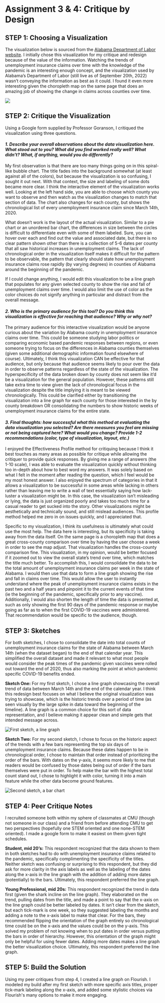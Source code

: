 # Assignment 3 & 4: Critique by Design

## STEP 1: Choosing a Visualization

The visualization below is sourced from the [Alabama Department of Labor website](https://www2.labor.alabama.gov/Laus/InitialClaimsTab.aspx). I initially chose this visualization for my critique and redesign because of the value of the information. Watching the trends of unemployment insurance claims over time with the knowledge of the pandemic is an interesting enough concept, and the visualization used by Alabama’s Department of Labor (still live as of September 20th, 2022) wasn’t conveying the information as best as it could. I found it even more interesting given the choropleth map on the same page that does an amazing job of showing the change in claims across counties over time. 

<div class='tableauPlaceholder' id='viz1663722500042' style='position: relative'><noscript><a href='https:&#47;&#47;www2.labor.alabama.gov&#47;'><img alt=' ' src='https:&#47;&#47;public.tableau.com&#47;static&#47;images&#47;AL&#47;ALInitialClaims_16039749611040&#47;Historical&#47;1_rss.png' style='border: none' /></a></noscript><object class='tableauViz'  style='display:none;'><param name='host_url' value='https%3A%2F%2Fpublic.tableau.com%2F' /> <param name='embed_code_version' value='3' /> <param name='site_root' value='' /><param name='name' value='ALInitialClaims_16039749611040&#47;Historical' /><param name='tabs' value='yes' /><param name='toolbar' value='yes' /><param name='static_image' value='https:&#47;&#47;public.tableau.com&#47;static&#47;images&#47;AL&#47;ALInitialClaims_16039749611040&#47;Historical&#47;1.png' /> <param name='animate_transition' value='yes' /><param name='display_static_image' value='yes' /><param name='display_spinner' value='yes' /><param name='display_overlay' value='yes' /><param name='display_count' value='yes' /><param name='language' value='en' /><param name='filter' value='publish=yes' /></object></div>                
<script type='text/javascript'>                    
  var divElement = document.getElementById('viz1663722500042');                    
  var vizElement = divElement.getElementsByTagName('object')[0];                    
  if ( divElement.offsetWidth > 800 ) { vizElement.style.width='1000px';vizElement.style.height='1050px';} else if ( divElement.offsetWidth > 500 ) { vizElement.style.width='1000px';vizElement.style.height='1050px';} else { vizElement.style.width='100%';vizElement.style.height='950px';}                     
  var scriptElement = document.createElement('script');                    
  scriptElement.src = 'https://public.tableau.com/javascripts/api/viz_v1.js';                    
  vizElement.parentNode.insertBefore(scriptElement, vizElement);                
</script>

## STEP 2: Critique the Visualization

Using a Google form supplied by Professor Goranson, I critiqued the visualization using three questions.

#### *1. Describe your overall observations about the data visualization here.  What stood out to you?  What did you find worked really well?  What didn't?  What, if anything, would you do differently?*

My first observation is that there are too many things going on in this spiral-like bubble chart. The title fades into the background somewhat (at least against all of the colors), but because the visualization is so confusing, I sought it out next. With that context, the size and labeling of some dots became more clear. I think the interactive element of the visualization works well. Looking at the left hand side, you are able to choose which county you want to observe and then watch as the visualization changes to match that section of data. The chart also changes for each county, but shows the chronological list of every unemployment insurance claim since March 14th, 2020. 

What doesn’t work is the layout of the actual visualization. Similar to a pie chart or an unordered bar chart, the differences in size between the circles is difficult to differentiate even with some of them labeled. Sure, you can hover over each and find out the value and associated date, but there is no clear pattern shown other than there is a collection of 5-6 dates per county that all saw historical increases in unemployment claims. The lack of chronological order in the visualization itself makes it difficult for the pattern to be observable, the pattern that clearly should state how unemployment insurance claims rose rapidly (by varying degrees) in counties of Alabama around the beginning of the pandemic. 

If I could change anything, I would edit this visualization to be a line graph that populates for any given selected county to show the rise and fall of unemployment claims over time. I would also limit the use of color as the color choices do not signify anything in particular and distract from the overall message. 

#### *2. Who is the primary audience for this tool?  Do you think this visualization is effective for reaching that audience?  Why or why not?*

The primary audience for this interactive visualization would be anyone curious about the variation by Alabama county in unemployment insurance claims over time. This could be someone studying labor politics or comparing economic based pandemic responses between regions, or even someone trying to focus on the differences in Alabama counties themselves (given some additional demographic information found elsewhere of course). Ultimately, I think this visualization CAN be effective for that audience, but only because that audience seems likely to pour over the data in order to observe patterns regardless of the state of the visualization. The hyperspecificity of the data broken down by county does not seem like it’d be a visualization for the general population. However, these patterns still take extra time to view given the lack of chronological focus in the visualization despite the title implying it is meant to be viewed chronologically. This could be clarified either by transitioning the visualization into a line graph for each county for those interested in the by county breakdown OR consolidating the numbers to show historic weeks of unemployment insurance claims for the entire state. 

#### *3. Final thoughts: how successful what this method at evaluating the data visualization you selected? Are there measures you feel are missing or not being captured here?  What would you change?  Provide 1-2 recommendations (color, type of visualization, layout, etc.)*

I enjoyed the Effectiveness Profile method for critiquing because I think it best touches as many areas as possible for critique while allowing the critiquer to provide quick responses. By giving me a range of answers (the 1-10 scale), I was able to evaluate the visualization quickly without thinking too in-depth about how to best word my answers. It was solely based on what I felt in the moment after reading the question, which I feel would be my most honest answer. I also enjoyed the spectrum of categories in that it allows a visualization to be successful in some areas while lacking in others rather than leaving me to write a wall of text essentially saying how lack-luster a visualization might be. In this case, the visualization isn’t misleading or lying, the data is just organized poorly and takes too much time for a casual reader to get sucked into the story. Other visualizations might be aesthetically and technically sound, and still mislead audiences. This profile method helped me zero in on issues quickly, and I appreciated that.

Specific to my visualization, I think its usefulness is ultimately what could use the most help. The data here is interesting, but its specificity is taking away from the data itself. On the same page is a choropleth map that does a great cross-county comparison over time by having the user choose a week in order to see the map adjust. That visualization handles the cross-county comparison fine. This visualization, in my opinion, would be better focused if it zoomed out to view the overall state’s trend over time, which matches the title much better. To accomplish this, I would consolidate the data to be the total amount of unemployment insurance claims per week in the state of Alabama. I would then use that data to form a line graph showing the rise and fall in claims over time. This would allow the user to instantly understand where the peak of unemployment insurance claims exists in the past two and a half years and pinpoint it to the current events of that time (ie the beginning of the pandemic, specifically prior to any vaccine). Additionally, I would also shorten the length of time the data is presented at, such as only showing the first 90 days of the pandemic response or maybe going as far as to when the first COVID-19 vaccines were administered. That recommendation would be specific to the audience, though. 

## STEP 3: Sketches

For both sketches, I chose to consolidate the date into total counts of unemployment insurance claims for the state of Alabama between March 14th (when the dataset began) to the end of that calendar year. This simplified the overall dataset and made it relevant to what most people would consider the peak times of the pandemic given vaccines were rolled out toward the end of 2020, thus also marking the point at which pandemic specific COVID-19 benefits ended.

**Sketch One:** For my first sketch, I chose a line graph showcasing the overall trend of data between March 14th and the end of the calendar year. I think this redesign best focuses on what I believe the original visualization was trying to showcase, which is the historic trends over a period of time (as seen visually by the large spike in data toward the beginning of the timeline). A line graph is a common choice for this sort of data representation, and I believe making it appear clean and simple gets that intended message across.

![First sketch, a line graph](https://lh5.googleusercontent.com/8Wt3hQbf_n675y2KoVMvyeRyif-rjqNjMrzsmcsLHB6-qpAv1PYzvzNCLcpdMdXXWIXeh2S6L3zWG-5UtS6MtR4Tw09a5fJaY88ZprZTt9KtiU8FCkKH7_-SyL2EvNYauZpy87UT0WeWzY_rqPJVNYK3A-mPy7QFWAosZl19E99Eoh9A0BtUQZe3qckzTHJH)

**Sketch Two:** For my second sketch, I chose to focus on the historic aspect of the trends with a few bars representing the top six days of unemployment insurance claims. Because these dates happen to be in chronological order, I chose to maintain that order instead of prioritizing the order of the bars. With dates on the y-axis, it seems more likely to me that readers would be confused by those dates being out of order if the bars themselves were put in order. To help make the bar with the highest total count stand out, I chose to highlight it with color, turning it into a main feature while the other data become ground features.

![Second sketch, a bar chart](https://lh6.googleusercontent.com/gww5DzGBnek1qpzLC4EcfsheI2TJsQ2pnxtciHEz7rv1uNvsCplakzqDBiRNsw9-j7erIhUnmsHCFZGz7x6AqRPtXHg03dLNQw0FwiT01xR3noqoAC3r3b0QxRynZQwDFhdbIp72OS94vCMxYN8q38RzTTGF1GEUwu8sL2xJG-RmqgCWl6bPaIIXp7JzqqLC)

## STEP 4: Peer Critique Notes

I recruited someone both within my sphere of classmates at CMU (though not someone in our class) and a friend from before attending CMU to get two perspectives (hopefully one STEM oriented and one none-STEM oriented). I made a google form to make it easiest on them given tight schedules. 

**Student, mid 20’s:** This respondent recognized that the data shown to them in both sketches had to do with unemployment insurance claims related to the pandemic, specifically complimenting the specificity of the titles. Neither sketch was confusing or surprising to this respondent, but they did ask for more clarity in the axis labels as well as the labeling of the dates along the x-axis in the line graph with the addition of adding more dates (potentially) to the bars. Ultimately, this respondent preferred the line graph.

**Young Professional, mid 20s:** This respondent recognized the trend in data first (given the shark incline on the line graph). They elaborated on the trend, pulling dates from the title, and made a point to say that the x-axis on the line graph could be better labeled by dates. It isn’t clear from the sketch, but each tick-mark is one week, so they suggested labeling the months and adding a note to the x-axis label to make that clear. For the bars, they recommended flipping the orientation of the graph entirely so chronological time could be on the x-axis and the values could be on the y-axis. This solved my problem of not knowing when to put dates in order versus putting the bars in order of hierarchy. However, this orientation of the graph might only be helpful for using fewer dates. Adding more dates makes a line graph the better visualization choice. Ultimately, this respondent preferred the line graph.

## STEP 5: Build the Solution

Using my peer critiques from step 4, I created a line graph on Flourish. I modeled my build after my first sketch with more specific axis titles, proper tick-mark labeling along the x-axis, and added some stylistic choices via Flourish's many options to make it more engaging. 

<div class="flourish-embed flourish-chart" data-src="visualisation/11236704"><script src="https://public.flourish.studio/resources/embed.js"></script></div>


